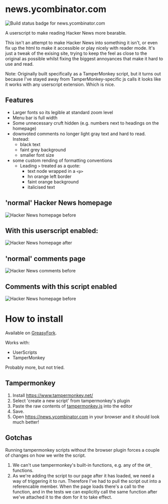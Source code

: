 # news.ycombinator.com

![Build status badge for news.ycombinator.com](https://github.com/mgladdish/website-customisations/actions/workflows/ci.yml/badge.svg)

A userscript to make reading Hacker News more bearable.

This isn't an attempt to make Hacker News into something it isn't, or even fix up the html to make it accessible or play nicely with reader mode. 
It's just a tweak of the exising site, trying to keep the feel as close to the original as possible whilst fixing the biggest annoyances that make it hard to use and read.

Note: Originally built specifically as a TamperMonkey script, but it turns out because I've stayed away from TamperMonkey-specific js calls it looks like it works with any userscript extension. Which is nice. 

## Features

* Larger fonts so its legible at standard zoom level
* Menu bar is full width
* Some unnecessary cruft hidden (e.g. numbers next to headings on the homepage)
* downvoted comments no longer light gray text and hard to read. Instead:
  * black text
  * faint grey background
  * smaller font size
* some custom rending of formatting conventions
  * Leading `>` treated as a quote:
    * text node wrapped in a `<p>`
    * hn orange left border
    * faint orange background
    * italicised text

## 'normal' Hacker News homepage
![Hacker News homepage before](docs/news-before.png)

## With this userscript enabled:
![Hacker News homepage after](docs/news-after.png)

## 'normal' comments page
![Hacker News comments before](docs/item-before.png)

## Comments with this script enabled
![Hacker News homepage before](docs/item-after.png)

# How to install

Available on [GreasyFork](https://greasyfork.org/en/scripts/456820-hacker-news).

Works with:

* UserScripts
* TamperMonkey

Probably more, but not tried.

## Tampermonkey

1. Install https://www.tampermonkey.net/
2. Select 'create a new script' from tampermonkey's plugin
3. Paste the raw contents of [tampermonkey.js](https://raw.githubusercontent.com/mgladdish/website-customisations/main/news.ycombinator.com/tampermonkey.js) into the editor
4. Save.
5. Open https://news.ycombinator.com in your browser and it should look much better!

## Gotchas

Running tampermonkey scripts without the browser plugin forces a couple of changes on how we write the script.
1. We can't use tampermonkey's built-in functions, e.g. any of the `GM_` functions.
2. As we're adding the script to our page after it has loaded, we need a way of triggering it to run. Therefore I've had to pull the script out into a referencable member. When the page loads there's a call to the function, and in the tests we can explicitly call the same function after we've attached it to the dom for it to take effect.